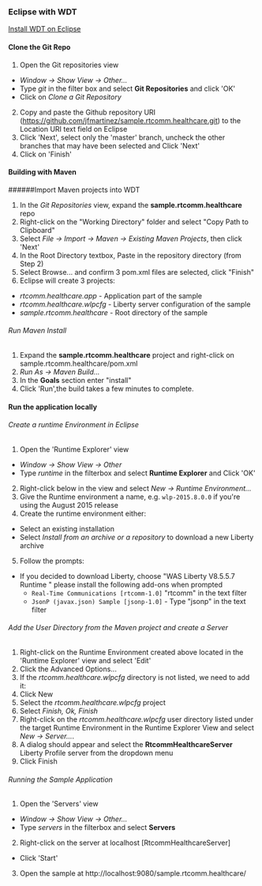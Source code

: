 ### Eclipse with WDT

[Install WDT on Eclipse](https://developer.ibm.com/wasdev/downloads/liberty-profile-using-eclipse/)


#### Clone the Git Repo

1. Open the Git repositories view
  +  *Window -> Show View -> Other...*
  + Type *git* in the filter box and select **Git Repositories** and click 'OK'
  + Click on *Clone a Git Repository*
2. Copy and paste the Github repository URI (https://github.com/jfmartinez/sample.rtcomm.healthcare.git) to the Location URI text field on Eclipse
3. Click 'Next', select only the 'master' branch, uncheck the other branches that may have been selected and Click 'Next'
4. Click on 'Finish'

#### Building with Maven

######Import Maven projects into WDT

1. In the *Git Repositories* view, expand the **sample.rtcomm.healthcare** repo
2. Right-click on the "Working Directory" folder and select "Copy Path to Clipboard"
3. Select *File -> Import -> Maven -> Existing Maven Projects*, then click 'Next'
4. In the Root Directory textbox, Paste in the repository directory (from Step 2)
5. Select Browse... and confirm 3 pom.xml files are selected, click "Finish"
6. Eclipse will create 3 projects:
  + *rtcomm.healthcare.app* - Application part of the sample
  + *rtcomm.healthcare.wlpcfg* - Liberty server configuration of the sample
  + *sample.rtcomm.healthcare* - Root directory of the sample

###### Run Maven Install
1. Expand the **sample.rtcomm.healthcare** project and right-click on sample.rtcomm.healthcare/pom.xml
2. *Run As -> Maven Build...*
3. In the **Goals** section enter "install"
4. Click 'Run',the build takes a few minutes to complete.

#### Run the application locally

###### Create a runtime Environment in Eclipse

1. Open the 'Runtime Explorer' view
  + *Window -> Show View -> Other*
  + Type *runtime* in the filterbox and select **Runtime Explorer** and Click 'OK'
2. Right-click below in the view and select *New -> Runtime Environment...*
3. Give the Runtime environment a name, e.g.
`wlp-2015.8.0.0` if you're using the August 2015 release
4. Create the runtime environment either:
  + Select an existing installation
  + Select *Install from an archive or a repository* to download a new Liberty archive
5. Follow the prompts:
  + If you decided to download Liberty, choose "WAS Liberty V8.5.5.7 Runtime " please install the following add-ons when prompted
    + `Real-Time Communications [rtcomm-1.0]` "rtcomm" in the text filter
    + `JsonP (javax.json) Sample [jsonp-1.0]` - Type "jsonp" in the text filter

###### Add the User Directory from the Maven project and create a Server

1. Right-click on the Runtime Environment created above located in the 'Runtime Explorer' view and select 'Edit'
2. Click the Advanced Options...
3. If the *rtcomm.healthcare.wlpcfg* directory is not listed, we need to add it:
  1. Click New
  2. Select the *rtcomm.healthcare.wlpcfg* project
  3. Select *Finish, Ok, Finish*
4. Right-click on the *rtcomm.healthcare.wlpcfg* user directory listed under the target Runtime Environment in the Runtime Explorer View and select *New -> Server...*.
5. A dialog should appear and select the **RtcommHealthcareServer** Liberty Profile server from the dropdown menu
6. Click Finish

###### Running the Sample Application

1. Open the 'Servers' view
  + *Window -> Show View -> Other...*
  + Type *servers* in the filterbox and select **Servers**
2. Right-click on the server at localhost [RtcommHealthcareServer]
  + Click 'Start'
3. Open the sample at http://localhost:9080/sample.rtcomm.healthcare/
